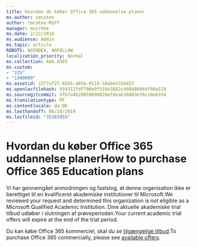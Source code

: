 ```yaml
---
title: Hvordan du køber Office 365 uddannelse planer
ms.author: cmcatee
author: cmcatee-MSFT
manager: mnirkhe
ms.date: 2/22/2018
ms.audience: Admin
ms.topic: article
ROBOTS: NOINDEX, NOFOLLOW
localization_priority: Normal
ms.collection: Adm_O365
ms.custom:
- "335"
- "1500009"
ms.assetid: 22f7af2f-85b5-405b-9116-50abe531b023
ms.openlocfilehash: 934312fdf790a9f51bb3882c460b8b984f98a310
ms.sourcegitcommit: 5fb7a4b28859690020efdea630d03e70cc0e6334
ms.translationtype: MT
ms.contentlocale: da-DK
ms.lasthandoff: 06/28/2019
ms.locfileid: "35383955"
---
```

# <a name="how-to-purchase-office-365-education-plans"></a><span data-ttu-id="5adf9-102">Hvordan du køber Office 365 uddannelse planer</span><span class="sxs-lookup"><span data-stu-id="5adf9-102">How to purchase Office 365 Education plans</span></span>

<span data-ttu-id="5adf9-103">Vi har gennemgået anmodningen og fastslog, at denne organisation ikke er berettiget til en kvalificeret akademiske institutioner til Microsoft.</span><span class="sxs-lookup"><span data-stu-id="5adf9-103">We reviewed your request and determined this organization is not eligible as a Microsoft Qualified Academic Institution.</span></span> <span data-ttu-id="5adf9-104">Dine aktuelle akademiske trial tilbud udløber i slutningen af prøveperioden.</span><span class="sxs-lookup"><span data-stu-id="5adf9-104">Your current academic trial offers will expire at the end of the trial period.</span></span>
  
<span data-ttu-id="5adf9-105">Du kan købe Office 365 kommerciel, skal du se [tilgængelige tilbud](https://go.microsoft.com/fwlink/p/?linkid=868433).</span><span class="sxs-lookup"><span data-stu-id="5adf9-105">To purchase Office 365 commercially, please see [available offers](https://go.microsoft.com/fwlink/p/?linkid=868433).</span></span>
  